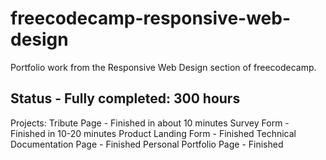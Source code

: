 # freecodecamp-responsive-web-design
Portfolio work from the Responsive Web Design section of freecodecamp. 

## Status - Fully completed: 300 hours

Projects:
Tribute Page - Finished in about 10 minutes
Survey Form - Finished in 10-20 minutes
Product Landing Form - Finished
Technical Documentation Page - Finished
Personal Portfolio Page - Finished
